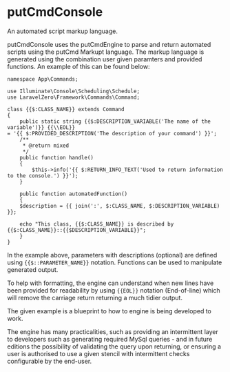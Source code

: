 # putCmdConsole

An automated script markup language.

putCmdConsole uses the putCmdEngine to parse and return automated scripts using the putCmd Markupt language.
The markup language is generated using the combination user given paramters and provided functions. 
An example of this can be found below:

```
namespace App\Commands;

use Illuminate\Console\Scheduling\Schedule;
use LaravelZero\Framework\Commands\Command;

class {{$:CLASS_NAME}} extends Command
{
    public static string {{$:DESCRIPTION_VARIABLE('The name of the variable')}} {{\\EOL}}
= '{{ $:PROVIDED_DESCRIPTION('The description of your command') }}';
    /**
     * @return mixed
     */
    public function handle()
    {
        $this->info('{{ $:RETURN_INFO_TEXT('Used to return information to the console.') }}');
    }

    public function automatedFunction()
    {
	$description = {{ join(':', $:CLASS_NAME, $:DESCRIPTION_VARIABLE) }};

	echo "This class, {{$:CLASS_NAME}} is described by {{$:CLASS_NAME}}::{{$DESCRIPTION_VARIABLE}}";
    }
}
```

In the example above, parameters with descriptions (optional) are defined using ```{{$::PARAMETER_NAME}}``` notation. Functions can be used to manipulate generated output. 

To help with formatting, the engine can understand when new lines have been provided for readability by using ```{{EOL}}``` notation (End-of-line) which will remove the carriage return returning a much tidier output.

The given example is a blueprint to how to engine is being developed to work.

The engine has many practicalities, such as providing an intermittent layer to developers such as generating required MySql queries - and in future editions the possibility of validating the query upon returning, or ensuring a user is authorised to use a given stencil with intermittent checks configurable by the end-user.
